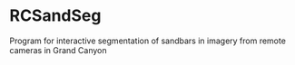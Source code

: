 # RCSandSeg
Program for interactive segmentation of sandbars in imagery from remote cameras in Grand Canyon

